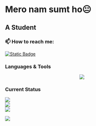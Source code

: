 # Mero nam sumt ho😐
## A Student
### 📫 How to reach me:
[![Static Badge](https://skillicons.dev/icons?i=instagram)
](https://www.instagram.com/goku_chann_)

### Languages & Tools
<p align="center">
    <img src="https://skillicons.dev/icons?i=express,nodejs,html,css,java,react,git,js,postgres" />
  </a>
</p>

### Current Status
![](https://github-readme-stats.vercel.app/api/top-langs?username=sumit-poudel&theme=dark&hide_border=false&show_icons=true&locale=en&layout=compact)<br/>
![](https://github-readme-stats.vercel.app/api?username=sumit-poudel&theme=dark&hide_border=false&show_icons=true&locale=en)<br/>
![](https://github-readme-streak-stats.herokuapp.com/?user=sumit-poudel&theme=dark&hide_border=false)

[![](https://visitcount.itsvg.in/api?id=sumit-poudel&icon=0&color=0)](https://visitcount.itsvg.in)

